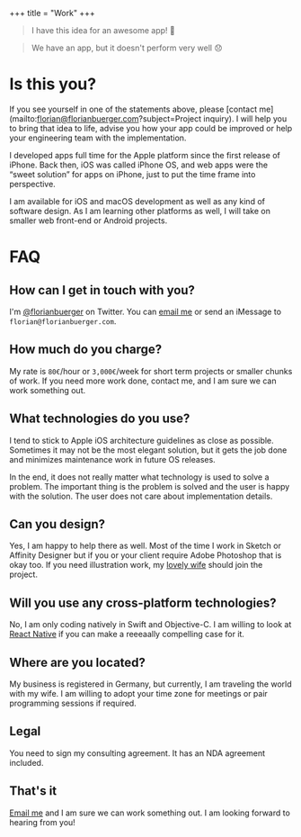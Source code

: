 +++
title = "Work"
+++

<blockquote>I have this idea for an awesome app! 🙋</blockquote>

<blockquote>We have an app, but it doesn't perform very well 😞</blockquote>

# Is this you?

If you see yourself in one of the statements above, please [contact me](mailto:florian@florianbuerger.com?subject=Project inquiry). I will help you to bring that idea to life, advise you how your app could be improved or help your engineering team with the implementation.

I developed apps full time for the Apple platform since the first release of iPhone. Back then, iOS was called iPhone OS, and web apps were the “sweet solution” for apps on iPhone, just to put the time frame into perspective.

I am available for iOS and macOS development as well as any kind of software design. As I am learning other platforms as well, I will take on smaller web front-end or Android projects.

# FAQ

## How can I get in touch with you?

I'm [@florianbuerger](https://twitter.com/florianbuerger) on Twitter. You can [email me](mailto:florian@florianbuerger.com?subject=Hire) or send an iMessage to `florian@florianbuerger.com`.

## How much do you charge?

My rate is `80€`/hour or `3,000€`/week for short term projects or smaller chunks of work. If you need more work done, contact me, and I am sure we can work something out.

## What technologies do you use?

I tend to stick to Apple iOS architecture guidelines as close as possible. Sometimes it may not be the most elegant solution, but it gets the job done and minimizes maintenance work in future OS releases.

In the end, it does not really matter what technology is used to solve a problem. The important thing is the problem is solved and the user is happy with the solution. The user does not care about implementation details.

## Can you design?

Yes, I am happy to help there as well. Most of the time I work in Sketch or Affinity Designer but if you or your client require Adobe Photoshop that is okay too. If you need illustration work, my [lovely wife](https://www.verenaortlieb.com) should join the project.

## Will you use any cross-platform technologies?

No, I am only coding natively in Swift and Objective-C. I am willing to look at [React Native](https://facebook.github.io/react-native/) if you can make a reeeaally compelling case for it.

## Where are you located?

My business is registered in Germany, but currently, I am traveling the world with my wife. I am willing to adopt your time zone for meetings or pair programming sessions if required.

## Legal

You need to sign my consulting agreement. It has an NDA agreement included. <!-- [Here is a sample](/share/sample-agreement.pdf) of what this agreement could look like. -->

## That's it

[Email me](mailto:hi@florianbuerger.com?subject=Hire) and I am sure we can work something out. I am looking forward to hearing from you!
